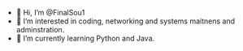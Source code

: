 - 👋 Hi, I’m @FinalSou1
- 👀 I’m interested in coding, networking and systems maitnens and adminstration.
- 🌱 I’m currently learning Python and Java.

<!---
FinalSou1/FinalSou1 is a ✨ special ✨ repository because its `README.md` (this file) appears on your GitHub profile.
You can click the Preview link to take a look at your changes.
--->
